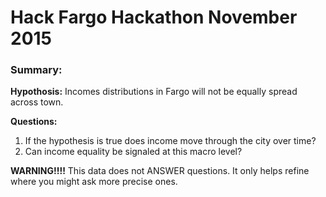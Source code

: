 # Hack Fargo Hackathon November 2015

### Summary:
**Hypothosis:** Incomes distributions in Fargo will not be equally spread across town.

**Questions:**

1. If the hypothesis is true does income move through the city over time?
2. Can income equality be signaled at this macro level?

**WARNING!!!!**
This data does not ANSWER questions. It only helps refine where you might ask more precise ones.
